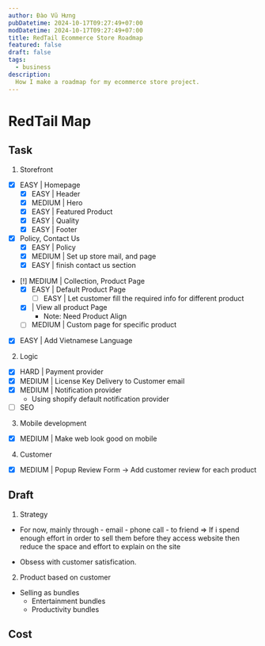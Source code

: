 ```yaml
---
author: Đào Vũ Hưng
pubDatetime: 2024-10-17T09:27:49+07:00
modDatetime: 2024-10-17T09:27:49+07:00
title: RedTail Ecommerce Store Roadmap 
featured: false
draft: false
tags:
  - business
description:
  How I make a roadmap for my ecommerce store project.
---
```


# RedTail Map

## Task 
1. Storefront 
- [x] EASY | Homepage
  - [x] EASY | Header
  - [x] MEDIUM | Hero
  - [x] EASY | Featured Product
  - [x] EASY | Quality
  - [x] EASY | Footer
- [x] Policy, Contact Us
  - [x] EASY | Policy
  - [x] MEDIUM | Set up store mail, and page 
  - [x] EASY | finish contact us section
- [!] MEDIUM | Collection, Product Page
  - [x] EASY | Default Product Page
    - [ ] EASY | Let customer fill the required info for different product
  - [x] | View all product Page 
    * Note: Need Product Align
  - [ ] MEDIUM | Custom page for specific product
- [x] EASY | Add Vietnamese Language

2. Logic
- [x] HARD | Payment provider
- [x] MEDIUM | License Key Delivery to Customer email
- [x] MEDIUM | Notification provider
  * Using shopify default notification provider
- [ ] SEO

3. Mobile development
- [x] MEDIUM | Make web look good on mobile

4. Customer
- [x] MEDIUM | Popup Review Form -> Add customer review for each product

## Draft
1. Strategy
- For now, mainly through
      - email
      - phone call
      - to friend
=> If i spend enough effort in order to sell them before they access website then reduce the space and effort to explain on the site

- Obsess with customer satisfication.

2. Product based on customer
- Selling as bundles
  * Entertainment bundles
  * Productivity bundles

## Cost
